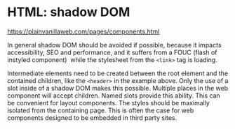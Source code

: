 # HTML: shadow DOM

https://plainvanillaweb.com/pages/components.html

In general shadow DOM should be avoided if possible, because it impacts accessibility, SEO and performance, and it suffers from a FOUC (flash of instyled component)  while the stylesheet from the `<link>` tag is loading.

Intermediate elements need to be created between the root element and the contained children, like the `<header>` in the example above. Only the use of a slot inside of a shadow DOM makes this possible.
Multiple places in the web component will accept children. Named slots provide this ability. This can be convenient for layout components.
The styles should be maximally isolated from the containing page. This is often the case for web components designed to be embedded in third party sites.